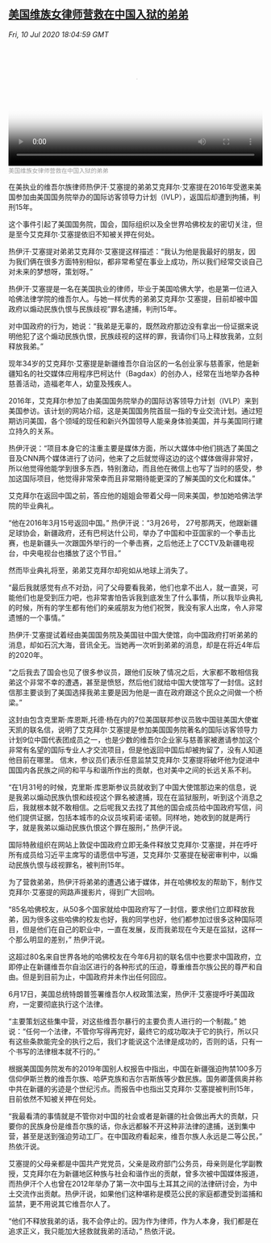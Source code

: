 <!--1594413686000-->
[美国维族女律师营救在中国入狱的弟弟](https://www.voachinese.com/a/a-harvard-educated-uyghur-lawyer-fights-for-her-brother-s-release-from-china-s-arbitrary-imprisonment-20200711/5498046.html)
------

<div><i>Fri, 10 Jul 2020 18:04:59 GMT</i></div><video poster="https://images.weserv.nl?url=gdb.voanews.com/cc86638a-d3c8-41cb-ae4b-5d843db256e6_tv_r1_s_w900.jpg" src="https://av.voanews.com/Videoroot/Pangeavideo/2020/07/c/cc/cc86638a-d3c8-41cb-ae4b-5d843db256e6_240p.mp4" style="width:100%" controls></video><div><small style="color: #999;">美国维族女律师营救在中国入狱的弟弟</small></div><p>在美执业的维吾尔族律师热伊汗·艾塞提的弟弟艾克拜尔·艾塞提在2016年受邀来美国参加由美国国务院举办的国际访客领导力计划（IVLP），返国后却遭到拘捕，判刑15年。</p><p>这个事件引起了美国国务院，国会，国际组织以及全世界哈佛校友的密切关注，但是至今艾克拜尔·艾塞提依旧不知被关押在何处。</p><p>热伊汗·艾塞提对弟弟艾克拜尔·艾塞提这样描述：“我认为他是我最好的朋友，因为我们俩在很多方面特别相似，都非常希望在事业上成功，所以我们经常交谈自己对未来的梦想呀，策划呀。”</p><p>热伊汗·艾塞提是一名在美国执业的律师，毕业于美国哈佛大学，也是第一位进入哈佛法律学院的维吾尔人。与她一样优秀的弟弟艾克拜尔·艾塞提，目前却被中国政府以煽动民族仇恨与民族歧视”罪名逮捕，判刑15年。</p><p>对中国政府的行为，她说：“我弟是无辜的，既然政府那边没有拿出一份证据来说明他犯了这个煽动民族仇恨，民族歧视的这样的罪，我请你们马上释放我弟，立刻释放我弟。”</p><p>现年34岁的艾克拜尔·艾塞提是新疆维吾尔自治区的一名创业家与慈善家，他是新疆知名的社交媒体应用程序巴柯达什（Bagdax）的创办人，经常在当地举办各种慈善活动，造福老年人，幼童及残疾人。</p><p>2016年，艾克拜尔参加了由美国国务院举办的国际访客领导力计划（IVLP）来到美国参访。该计划的网站介绍，这是美国国务院首屈一指的专业交流计划。通过短期访问美国，各个领域的现任和新兴外国领导人能亲身体验美国，并与美国同行建立持久的关系。</p><p>热伊汗说：“项目本身它的注重主要是媒体方面，所以大媒体中他们挑选了美国之音及CNN两个媒体进行了访问，他来了之后就觉得这边的这个媒体做得非常好，所以他觉得他能学到很多东西，特别激动，而且他在微信上也写了当时的感受，参加这国际项目，他觉得非常荣幸而且非常期待能更深的了解美国的文化和媒体。”</p><p>艾克拜尔在返回中国之前，答应他的姐姐会带着父母一同来美国，参加她哈佛法学院的毕业典礼。</p><p>“他在2016年3月15号返回中国。” 热伊汗说：“3月26号， 27号那两天，他跟新疆足球协会，新疆政府，还有巴柯达什公司，举办了中国和中亚国家的一个拳击比赛，也是新疆头一次跟国外举行的一个拳击赛，之后他还上了CCTV及新疆电视台，中央电视台也播放了这个节目。”</p><p>然而毕业典礼将至，弟弟艾克拜尔却宛如从地球上消失了。</p><p>“最后我就感觉有点不对劲，问了父母要看我弟，他们也拿不出人，就一直哭，可能他们也是受到压力吧，也非常害怕告诉我到底发生了什么事情，所以我毕业典礼的时候，所有的学生都有他们的亲戚朋友为他们祝贺，我没有家人出席，令人非常遗憾的一个事情。”</p><p>热伊汗·艾塞提试着经由美国国务院及美国驻中国大使馆，向中国政府打听弟弟的消息，却如石沉大海，音讯全无。当她再一次听到弟弟的消息，却是在将近4年后的2020年。</p><p>“之后我去了国会也见了很多参议员，跟他们反映了情况之后，大家都不敢相信我弟这个非常不幸的遭遇，甚至是愤怒，然后他们就给中国大使馆写了一封信。这封信那主要谈到了美国选择我弟主要是因为他是一直在政府跟这个民众之间做一个桥梁。”</p><p>这封由包含克里斯·库恩斯,托德·杨在内的7位美国联邦参议员致中国驻美国大使崔天凯的联名信，说明了艾克拜尔·艾塞提是参加美国国务院著名的国际访客领导力计划9位中国代表团成员之一，也是少数的维吾尔企业家与慈善家被邀请参加这个非常有名望的国际专业人才交流项目，但是他返回中国后却被拘留了，没有人知道他目前在哪里。 信末，参议员们表示任意监禁艾克拜尔·艾塞提将破坏他为促进中国国内各民族之间的和平与和谐所作出的贡献，也对美中之间的长远关系不利。</p><p>“在1月31号的时候，克里斯·库恩斯参议员就收到了中国大使馆那边来的信息，说是我弟以煽动民族仇恨和歧视这个罪名被逮捕，现在在监狱服刑，听到这个消息之后，我就根本就不敢相信。之后呢我又去找了其他的国会成员给中国政府写信，问他们提供证据，包括本城市的众议员埃莉诺·诺顿。同样地，她收到的就是两行字，就是我弟以煽动民族仇恨这个罪在服刑，” 热伊汗说。</p><p>国际特赦组织在网站上敦促中国政府立即无条件释放艾克拜尔·艾塞提，并在呼吁所有成员给习近平主席写的请愿信中写道，艾克拜尔·艾塞提在秘密审判中，以煽动民族仇恨与歧视罪名，被判刑15年。</p><p>为了营救弟弟，热伊汗将弟弟的遭遇公诸于媒体，并在哈佛校友的帮助下，制作艾克拜尔·艾塞提的网路声援影片，得到广大回响。</p><p>“85名哈佛校友，从50多个国家就给中国政府写了一封信，要求他们立即释放我弟，因为很多这些哈佛的校友也好，我的同学也好，他们都参加过很多这种国际项目，但是他们在自己的职业中，一直在发展，反而我弟现在今天是在监狱，这样一个那么明显的差别，” 热伊汗说。</p><p>这超过80名来自世界各地的哈佛校友在今年6月初的联名信中也要求中国政府，立即停止在新疆维吾尔自治区进行的各种形式的压迫，尊重维吾尔族公民的尊严和自由。但是到目前为止，中国政府并未作出任何回应。</p><p>6月17日，美国总统特朗普签署维吾尔人权政策法案，热伊汗·艾塞提呼吁美国政府，一定要彻底执行这个法律。</p><p>“主要策划这些集中营，对这些维吾尔暴行的主要负责人进行的一个制裁。” 她说：“任何一个法律，不管你写得再完好，最终它的成功取决于它的执行，所以只有这些条款能完全的执行之后，我们才能说这个法律是成功的，否则的话，只有一个书写的法律根本就不行的。”</p><p>根据美国国务院发布的2019年国别人权报告中指出，中国在新疆强迫拘禁100多万信仰伊斯兰教的维吾尔族、哈萨克族和吉尔吉斯族等少数民族。国务卿蓬佩奥并称中共在新疆的劣迹是个世纪污点。而报告中也指出艾克拜尔·艾塞提被判刑15年，目前依然不知被关押在何处。</p><p>“我最看清的事情就是不管你对中国的社会或者是新疆的社会做出再大的贡献，只要你的民族身份是维吾尔族的话，你永远都躲不开这种非法律的逮捕，送到集中营，甚至是送到强迫劳动工厂。在中国政府看起来，维吾尔族人永远是二等公民，” 热依汗说。</p><p>艾塞提的父母亲都是中国共产党党员，父亲是政府部门公务员，母亲则是化学副教授，艾克拜尔在为新疆地区种族与社会和谐作出的贡献，曾多次被中国媒体报道，而热伊汗个人也曾在2012年举办了第一次中国与土耳其之间的法律研讨会，为中土交流作出贡献。热伊汗说，如果他们这种堪称是模范公民的家庭都遭受到滥捕和监禁，更不用说其它维吾尔人了。</p><p>“他们不释放我弟的话，我不会停止的。因为作为律师，作为人本身，我们都是在追求正义，我只能加大拯救就我弟的活动，” 热依汗说。</p>
